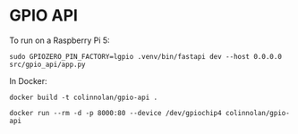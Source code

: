 # GPIO API

To run on a Raspberry Pi 5:
```
sudo GPIOZERO_PIN_FACTORY=lgpio .venv/bin/fastapi dev --host 0.0.0.0 src/gpio_api/app.py
```

In Docker:
```
docker build -t colinnolan/gpio-api .
```
```
docker run --rm -d -p 8000:80 --device /dev/gpiochip4 colinnolan/gpio-api
```
